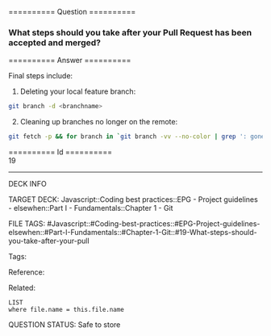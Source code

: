 ========== Question ==========  

### What steps should you take after your Pull Request has been accepted and merged?  

========== Answer ==========  

Final steps include:

1. Deleting your local feature branch:

```sh
git branch -d <branchname>
```

2. Cleaning up branches no longer on the remote:

```sh
git fetch -p && for branch in `git branch -vv --no-color | grep ': gone]' | awk '{print $1}'`; do git branch -D $branch; done
```

========== Id ==========  
19

---

DECK INFO

TARGET DECK: Javascript::Coding best practices::EPG - Project guidelines - elsewhen::Part I - Fundamentals::Chapter 1 - Git

FILE TAGS: #Javascript::#Coding-best-practices::#EPG-Project-guidelines-elsewhen::#Part-I-Fundamentals::#Chapter-1-Git::#19-What-steps-should-you-take-after-your-pull

Tags:

Reference:

Related:

```dataview
LIST
where file.name = this.file.name
```

QUESTION STATUS: Safe to store
